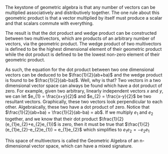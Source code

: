 The keystone of geometric algebra is that any number of vectors can be multiplied associatively and distributively together. The one rule about this geometric product is that a vector multiplied by itself must produce a scalar and that scalars commute with everything.

The result is that the dot product and wedge product can be constructed between two multivectors, which are products of an arbitrary number of vectors, via the geometric product. The wedge product of two multivectors is defined to be the highest dimensional element of their geometric product while the dot product is defined to be the lowest non-zero element of their geometric product.

As such, the equation for the dot product between two one dimensional vectors can be deduced to be $\frac{1}{2}(ab+ba)$ and the wedge product is found to be $\frac{1}{2}(ab-ba)$. Well, why is that?
Two vectors in a two dimensional vector space can always be found which have a dot product of zero. For example, given two arbitrary, linearly independent vectors $x$ and $y$, we can let $e_{1} = \frac{x+y}{2}$ and $e_{2} = \frac{x-y}{2}$  be two resultant vectors. Graphically, these two vectors look perpendicular to each other. Algebraically, these two have a dot product of zero. Notice that  $\frac{1}{2}(ab+ba) + \frac{1}{2}(ab-ba) = ab$. If we multiply $e_{1}$ and $e_{2}$ together, and we know that their dot product $\frac{1}{2}(e_{1}e_{2}+e_{2}e_{1})$ is zero, then it must be true that $\frac{1}{2}(e_{1}e_{2}-e_{2}e_{1}) = e_{1}e_{2}$ which simplifies to $e_{1}e_{2} = -e_{2}e_{1}$

This space of multivectors is called the Geometric Algebra of an n-dimensional vector space, which can have a mixed signature. 